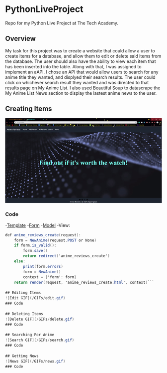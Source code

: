 # PythonLiveProject
Repo for my Python Live Project at The Tech Academy.

## Overview
My task for this project was to create a website that could allow a user to create items for a database, and allow them to edit or delete said items from the database. The user should also have the ability to view each item that has been inserted into the table. Along with that, I was assigned to implement an aAPI. I chose an API that would allow users to search for any anime title they wanted, and displyed their search results. The user could click on whichever search result they wanted and was directed to that results page on My Anime List. I also used Beautiful Soup to datascrape the My Anime List News section to display the lastest anime news to the user.

## Creating Items
![Create GIF](/GIFs/create.gif)
### Code
-[Template](https://github.com/ryanwspears/PythonLiveProject/blob/main/AnimeReviews/AnimeReviews/templates/anime_reviews_create.html)
-[Form](https://github.com/ryanwspears/PythonLiveProject/blob/main/AnimeReviews/AnimeReviews/forms.py)
-[Model](https://github.com/ryanwspears/PythonLiveProject/blob/main/AnimeReviews/AnimeReviews/models.py)
-View:
```cs
def anime_reviews_create(request):
    form = NewAnime(request.POST or None)
    if form.is_valid():
        form.save()
        return redirect('anime_reviews_create')
    else:
        print(form.errors)
        form = NewAnime()
        context = {'form': form}
    return render(request, 'anime_reviews_create.html', context)```

## Editing Items
![Edit GIF](/GIFs/edit.gif)
### Code

## Deleting Items
![Delete GIF](/GIFs/delete.gif)
### Code

## Searching For Anime
![Search GIF](/GIFs/search.gif)
### Code

## Getting News
![News GIF](/GIFs/news.gif)
### Code
